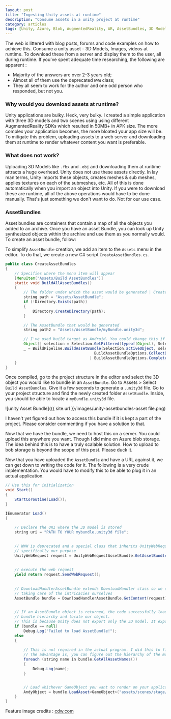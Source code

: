 ```yaml
---
layout: post
title: "Ingesting Unity assets at runtime"
description: "Consume assets in a unity project at runtime"
category: articles
tags: [Unity, Azure, Blob, AugmentedReality, AR, AssetBundles, 3D Models]
---
```


The web is littered with blog posts, forums and code examples on how to achieve this. Consume a unity asset - 3D Models, Images, videos at runtime. To download these from a server and display them to the user, all during runtime. If you've spent adequate time researching, the following are apparent :
* Majority of the answers are over 2-3 years old;
* Almost all of them use the deprecated `WWW` class;
* They all seem to work for the author and one odd person who responded, but not you.

### Why would you download assets at runtime?
Unity applications are bulky. Heck, very bulky. I created a simple application with three 3D models and two scenes using using different AugmentedReality SDKs which resulted in 50MB+ in APK size. The more complex your application becomes, the more bloated your app size will be. To mitigate this problem, uploading assets to a web server and downloading them at runtime to render whatever content you want is preferable.

### What does not work?
Uploading 3D Models like `.fbx` and `.obj` and downloading them at runtime attracts a huge overhead. Unity does not use these assets directly. In lay man terms, Unity imports these objects, creates meshes & sub meshes, applies textures on each of the submeshes, etc. All of this is done automatically when you import an object into Unity. If you were to download these are runtime, all of the above operations would have to be done manually. That's just something we don't want to do. Not for our use case.

### AssetBundles
Asset bundles are containers that contain a map of all the objects you added to an archive. Once you have an asset Bundle, you can look up Unity synthesized objects within the archive and use them as you normally would. To create an asset bundle, follow:

To simplify `AssetBundle` creation, we add an item to the `Assets` menu in the editor. To do that, we create a new C# script `CreateAssetBundles.cs`.

```java
public class CreateAssetBundles
{
    // Specifies where the menu item will appear
    [MenuItem("Assets/Build AssetBundles")] 
    static void BuildAllAssetBundles()
    {
        // The folder under which the asset would be generated | Create it if it doesn't exist
        string path = "Assets/AssetBundle";
        if (!Directory.Exists(path))
        {
            Directory.CreateDirectory(path);
        }

        // The AssetBundle that would be generated
        string path2 = "Assets/AssetBundle/myBundle.unity3d";

        // I've used build target as Android. You could change this if required.
        Object[] selection = Selection.GetFiltered(typeof(Object), SelectionMode.DeepAssets);
        _ = BuildPipeline.BuildAssetBundle(Selection.activeObject, selection, path2,
                                       BuildAssetBundleOptions.CollectDependencies
                                     | BuildAssetBundleOptions.CompleteAssets, BuildTarget.Android);
    }
}
```

Once compiled, go to the project structure in the editor and select the 3D object you would like to bundle in an `AssetBundle`. Go to Assets > Select `Build AssetBundles`. Give it a few seconds to generate a `.unity3d` file. Go to your project structure and find the newly created folder `AssetBundle`. Inside, you should be able to locate a `myBundle.unity3d` file.

![unity Asset Bundle]({{ site.url }}/images/unity-assetbundles-asset file.png)

I haven't yet figured out how to access this bundle if it is kept a part of the project. Please consider commenting if you have a solution to that.

Now that we have the bundle, we need to host this on a server. You could upload this anywhere you want. Though I did mine on Azure blob storage. The idea behind this is to have a truly scalable solution. How to upload to bob storage is beyond the scope of this post. Please duck it.

Now that you have uploaded the `AssetBundle` and have a URL against it, we can get down to writing the code for it. The following is a very crude implementation. You would have to modify this to be able to plug it in an actual application.

```java
// Use this for initialization
void Start()
{
    StartCoroutine(Load());
}

IEnumerator Load()
{
    
    // Declare the URI where the 3D model is stored 
    string uri = "PATH TO YOUR mybundle.unity3d file";

    
    // WWW is deprecated and a special class that inherits UnityWebRequest is already provided by Unity for
    // specifically our purpose
    UnityWebRequest request = UnityWebRequestAssetBundle.GetAssetBundle(uri);
    
    
    // execute the web request
    yield return request.SendWebRequest();
    
    
    // DownloadHandlerAssetBundle extends DownloadHandler class so we don't have to worry about creating a class, extending it and
    // taking care of the intricacies ourselves
    AssetBundle bundle = DownloadHandlerAssetBundle.GetContent(request);

    
    // If an AssetBundle object is returned, the code successfully loaded the asset. Now, we just have to traverse through the
    // bundle hierarchy and locate our object. 
    // This is because Unity does not export only the 3D model. It exports all of its dependencies with it.
    if (bundle == null)
        Debug.Log("Failed to load AssetBundle!");
    else
    {
        
        // This is not required in the actual program. I did this to figure out all assets stored inside this bundle.
        // The advantage is, you can figure out the hierarchy of the model and locate your prefab.
        foreach (string name in bundle.GetAllAssetNames())
        {
            Debug.Log(name);
        }


        // Load whichever GameObject you want to render on your application
        AndyObject = bundle.LoadAsset<GameObject>("assets/scenes/stage/prefabs/andy.prefab");
    }
}
```


Feature image credits : [cdw.com](blog.cdw.com)